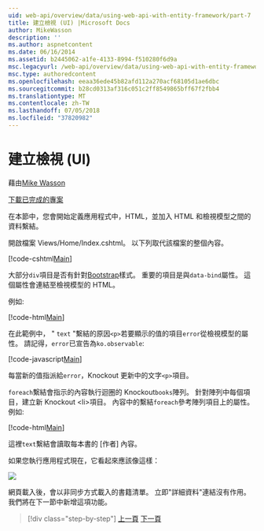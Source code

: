 ```yaml
---
uid: web-api/overview/data/using-web-api-with-entity-framework/part-7
title: 建立檢視 (UI) |Microsoft Docs
author: MikeWasson
description: ''
ms.author: aspnetcontent
ms.date: 06/16/2014
ms.assetid: b2445062-a1fe-4133-8994-f510280f6d9a
msc.legacyurl: /web-api/overview/data/using-web-api-with-entity-framework/part-7
msc.type: authoredcontent
ms.openlocfilehash: eeaa36ede45b82afd112a270acf68105d1ae6dbc
ms.sourcegitcommit: b28cd0313af316c051c2ff8549865bff67f2fbb4
ms.translationtype: MT
ms.contentlocale: zh-TW
ms.lasthandoff: 07/05/2018
ms.locfileid: "37820982"
---
```

<a name="create-the-view-ui"></a>建立檢視 (UI)
====================
藉由[Mike Wasson](https://github.com/MikeWasson)

[下載已完成的專案](https://github.com/MikeWasson/BookService)

在本節中，您會開始定義應用程式中，HTML，並加入 HTML 和檢視模型之間的資料繫結。

開啟檔案 Views/Home/Index.cshtml。 以下列取代該檔案的整個內容。

[!code-cshtml[Main](part-7/samples/sample1.cshtml)]

大部分`div`項目是否有針對[Bootstrap](http://getbootstrap.com/)樣式。 重要的項目是與`data-bind`屬性。 這個屬性會連結至檢視模型的 HTML。

例如: 

[!code-html[Main](part-7/samples/sample2.html)]

在此範例中， &quot; `text` &quot;繫結的原因`<p>`若要顯示的值的項目`error`從檢視模型的屬性。 請記得，`error`已宣告為`ko.observable`:

[!code-javascript[Main](part-7/samples/sample3.js)]

每當新的值指派給`error`，Knockout 更新中的文字`<p>`項目。

`foreach`繫結會指示的內容執行迴圈的 Knockout`books`陣列。 針對陣列中每個項目，建立新 Knockout &lt;li&gt;項目。 內容中的繫結`foreach`參考陣列項目上的屬性。 例如: 

[!code-html[Main](part-7/samples/sample4.html)]

這裡`text`繫結會讀取每本書的 [作者] 內容。

如果您執行應用程式現在，它看起來應該像這樣：

![](part-7/_static/image1.png)

網頁載入後，會以非同步方式載入的書籍清單。 立即&quot;詳細資料&quot;連結沒有作用。 我們將在下一節中新增這項功能。

> [!div class="step-by-step"]
> [上一頁](part-6.md)
> [下一頁](part-8.md)
